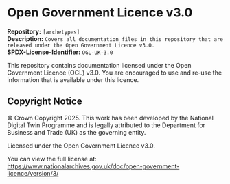 # Open Government Licence v3.0 

**Repository:** `[archetypes]`  
**Description:** `Covers all documentation files in this repository that are released under the Open Government Licence v3.0.`  
**SPDX-License-Identifier:** `OGL-UK-3.0`  

This repository contains documentation licensed under the Open Government Licence (OGL) v3.0. 
You are encouraged to use and re-use the information that is available under this licence. 

## Copyright Notice 

© Crown Copyright 2025. This work has been developed by the National Digital Twin Programme and is legally attributed to the Department for Business and Trade (UK) as the governing entity.

Licensed under the Open Government Licence v3.0. 

You can view the full license at: https://www.nationalarchives.gov.uk/doc/open-government-licence/version/3/
